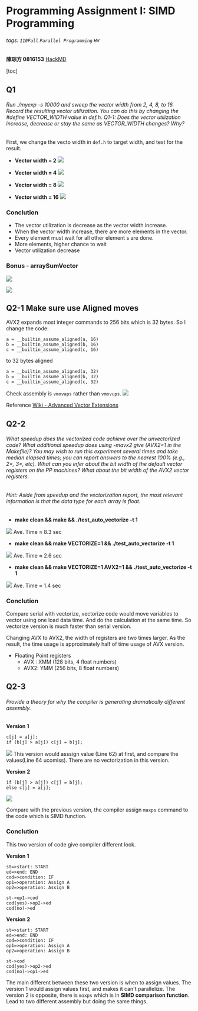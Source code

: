 # Programming Assignment I: SIMD Programming

###### tags: `110Fall` `Parallel Programming` `HW`

 **陳琮方 0816153**
[HackMD](https://hackmd.io/@CTFang/BkbL7K4VF)

[toc]

## Q1 
###### Run ./myexp -s 10000 and sweep the vector width from 2, 4, 8, to 16. Record the resulting vector utilization. You can do this by changing the #define VECTOR_WIDTH value in def.h. Q1-1: Does the vector utilization increase, decrease or stay the same as VECTOR_WIDTH changes? Why?

First, we change the vecto width in `def.h` to target width, and test for the result.

* **Vector width = 2**
![](https://i.imgur.com/KsywkKF.png)

* **Vector width = 4**
![](https://i.imgur.com/N0OJDuL.png)

* **Vector width = 8**
![](https://i.imgur.com/HSta4DF.png)

* **Vector width = 16**
![](https://i.imgur.com/R8HfRiA.png)

### Conclution
* The vector utilization is decrease as the vector width increase.
* When the vector width increase, there are more elements in the vector. 
* Every element must wait for all other element s are done.
* More elements, higher chance to wait
* Vector utilization decrease


### Bonus - arraySumVector

![](https://i.imgur.com/imB5wlF.png)

![](https://i.imgur.com/hkpyg0N.png)



## Q2-1 Make sure use Aligned moves

AVX2 expands most integer commands to 256 bits which is 32 bytes.
So I change the code:
```cpp=1
a = __builtin_assume_aligned(a, 16)
b = __builtin_assume_aligned(b, 16)
c = __builtin_assume_aligned(c, 16)
```
to 32 bytes aligned
```cpp=1
a = __builtin_assume_aligned(a, 32)
b = __builtin_assume_aligned(b, 32)
c = __builtin_assume_aligned(c, 32)
```
Check assembly is `vmovaps` rather than `vmovups`.
![](https://i.imgur.com/xGtSgp6.png)

Reference
[Wiki - Advanced Vector Extensions](https://en.wikipedia.org/wiki/Advanced_Vector_Extensions)

## Q2-2 
###### What speedup does the vectorized code achieve over the unvectorized code? What additional speedup does using -mavx2 give (AVX2=1 in the Makefile)? You may wish to run this experiment several times and take median elapsed times; you can report answers to the nearest 100% (e.g., 2×, 3×, etc). What can you infer about the bit width of the default vector registers on the PP machines? What about the bit width of the AVX2 vector registers.

###### Hint: Aside from speedup and the vectorization report, the most relevant information is that the data type for each array is float.

* **make clean && make && ./test_auto_vectorize -t 1**

![](https://i.imgur.com/fBd4N0o.png)
Ave. Time ≈ 8.3 sec

* **make clean && make VECTORIZE=1 && ./test_auto_vectorize -t 1**

![](https://i.imgur.com/4ABdwKg.png)
Ave. Time ≈ 2.6 sec

* **make clean && make VECTORIZE=1 AVX2=1 && ./test_auto_vectorize -t 1**

![](https://i.imgur.com/GOGf78L.png)
Ave. Time ≈ 1.4 sec

### Conclution
Compare serial with vectorize, vectorize code would move variables to vector using one load data time. And do the calculation at the same time. So vectorize version is much faster than serial version. 

Changing AVX to AVX2, the width of registers are two times larger. As the result, the time usage is approximately half of time usage of AVX version.
* Floating Point registers
    *  AVX : XMM (128 bits, 4 float numbers)
    *  AVX2: YMM (256 bits, 8 float numbers)


## Q2-3
###### Provide a theory for why the compiler is generating dramatically different assembly.

**Version 1**
```c++=1
c[j] = a[j];
if (b[j] > a[j]) c[j] = b[j];
```

![](https://i.imgur.com/zXUUMwM.png)
This version would asssign value (Line 62) at first, and compare the values(Line 64 ucomiss).  There are no vectorization in this version.

**Version 2**
```c++=1
if (b[j] > a[j]) c[j] = b[j];
else c[j] = a[j];
```

![](https://i.imgur.com/LX8oWat.png)

Compare with the previous version, the compiler assign `maxps` command to the code which is SIMD function.

### Conclution
This two version of code give compiler different look.

**Version 1**

```flow
st=>start: START
ed=>end: END
cod=>condition: IF
op1=>operation: Assign A
op2=>operation: Assign B

st->op1->cod
cod(yes)->op2->ed
cod(no)->ed
```

**Version 2**

```flow
st=>start: START
ed=>end: END
cod=>condition: IF
op1=>operation: Assign A
op2=>operation: Assign B

st->cod
cod(yes)->op2->ed
cod(no)->op1->ed
```
The main different between these two version is when to assign values. The version 1 would assign values first, and makes it can't parallelize. The version 2 is opposite, there is `maxps` which is in **SIMD comparison function**. Lead to two different assembly but doing the same things.